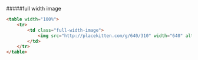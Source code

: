 #####full width image

```html
<table width="100%">
    <tr>
        <td class="full-width-image">
            <img src="http://placekitten.com/g/640/310" width="640" alt="" />
        </td>
    </tr>
</table>

```